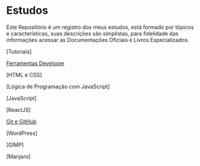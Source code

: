 # Estudos

Este Repositório é um registro dos meus estudos, está formado por tópicos e características, suas descrições são simplistas, para fidelidade das informações acessar as Documentações Oficiais e Livros Especializados.

[Tutoriais]

[Ferramentas Developer](URL)

[HTML e CSS]

[Lógica de Programação com JavaScript]

[JavaScript]

[ReactJS]

[Git e GitHub](https://github.com/renato-machado-developer/Estudos/tree/main/GitHub)

[WordPress]

[GIMP]

[Manjaro]
